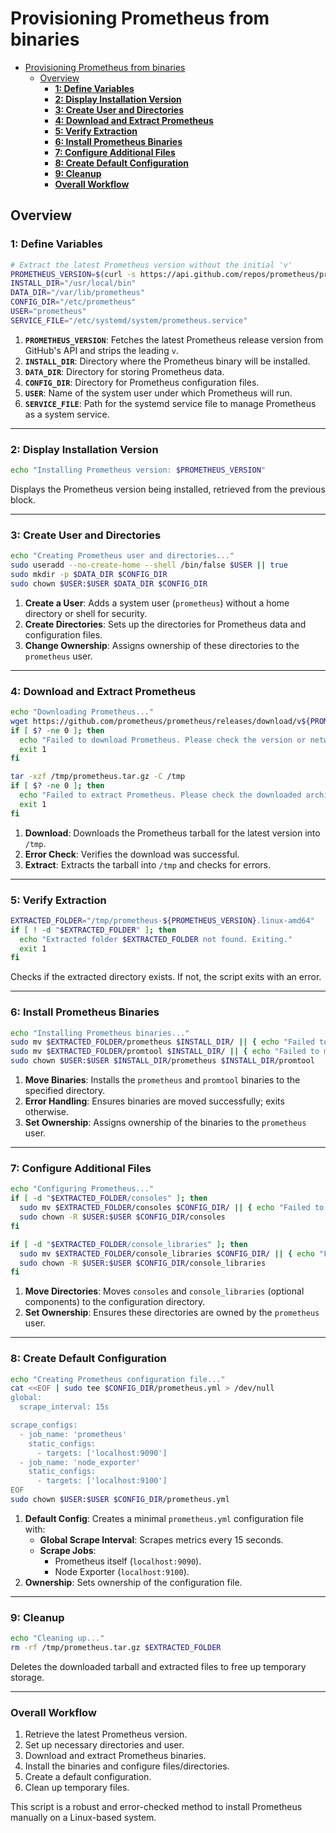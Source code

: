 # Provisioning Prometheus from binaries

- [Provisioning Prometheus from binaries](#provisioning-prometheus-from-binaries)
  - [Overview](#overview)
    - [**1: Define Variables**](#1-define-variables)
    - [**2: Display Installation Version**](#2-display-installation-version)
    - [**3: Create User and Directories**](#3-create-user-and-directories)
    - [**4: Download and Extract Prometheus**](#4-download-and-extract-prometheus)
    - [**5: Verify Extraction**](#5-verify-extraction)
    - [**6: Install Prometheus Binaries**](#6-install-prometheus-binaries)
    - [**7: Configure Additional Files**](#7-configure-additional-files)
    - [**8: Create Default Configuration**](#8-create-default-configuration)
    - [**9: Cleanup**](#9-cleanup)
    - [**Overall Workflow**](#overall-workflow)

## Overview

### **1: Define Variables**

```bash
# Extract the latest Prometheus version without the initial 'v'
PROMETHEUS_VERSION=$(curl -s https://api.github.com/repos/prometheus/prometheus/releases/latest | grep tag_name | cut -d '"' -f 4 | sed 's/^v//')
INSTALL_DIR="/usr/local/bin"
DATA_DIR="/var/lib/prometheus"
CONFIG_DIR="/etc/prometheus"
USER="prometheus"
SERVICE_FILE="/etc/systemd/system/prometheus.service"
```

1. **`PROMETHEUS_VERSION`**: Fetches the latest Prometheus release version from GitHub's API and strips the leading `v`.
2. **`INSTALL_DIR`**: Directory where the Prometheus binary will be installed.
3. **`DATA_DIR`**: Directory for storing Prometheus data.
4. **`CONFIG_DIR`**: Directory for Prometheus configuration files.
5. **`USER`**: Name of the system user under which Prometheus will run.
6. **`SERVICE_FILE`**: Path for the systemd service file to manage Prometheus as a system service.

---

### **2: Display Installation Version**

```bash
echo "Installing Prometheus version: $PROMETHEUS_VERSION"
```

Displays the Prometheus version being installed, retrieved from the previous block.

---

### **3: Create User and Directories**

```bash
echo "Creating Prometheus user and directories..."
sudo useradd --no-create-home --shell /bin/false $USER || true
sudo mkdir -p $DATA_DIR $CONFIG_DIR
sudo chown $USER:$USER $DATA_DIR $CONFIG_DIR
```

1. **Create a User**: Adds a system user (`prometheus`) without a home directory or shell for security.
2. **Create Directories**: Sets up the directories for Prometheus data and configuration files.
3. **Change Ownership**: Assigns ownership of these directories to the `prometheus` user.

---

### **4: Download and Extract Prometheus**

```bash
echo "Downloading Prometheus..."
wget https://github.com/prometheus/prometheus/releases/download/v${PROMETHEUS_VERSION}/prometheus-${PROMETHEUS_VERSION}.linux-amd64.tar.gz -O /tmp/prometheus.tar.gz
if [ $? -ne 0 ]; then
  echo "Failed to download Prometheus. Please check the version or network connectivity."
  exit 1
fi

tar -xzf /tmp/prometheus.tar.gz -C /tmp
if [ $? -ne 0 ]; then
  echo "Failed to extract Prometheus. Please check the downloaded archive."
  exit 1
fi
```

1. **Download**: Downloads the Prometheus tarball for the latest version into `/tmp`.
2. **Error Check**: Verifies the download was successful.
3. **Extract**: Extracts the tarball into `/tmp` and checks for errors.

---

### **5: Verify Extraction**

```bash
EXTRACTED_FOLDER="/tmp/prometheus-${PROMETHEUS_VERSION}.linux-amd64"
if [ ! -d "$EXTRACTED_FOLDER" ]; then
  echo "Extracted folder $EXTRACTED_FOLDER not found. Exiting."
  exit 1
fi
```

Checks if the extracted directory exists. If not, the script exits with an error.

---

### **6: Install Prometheus Binaries**

```bash
echo "Installing Prometheus binaries..."
sudo mv $EXTRACTED_FOLDER/prometheus $INSTALL_DIR/ || { echo "Failed to move Prometheus binary."; exit 1; }
sudo mv $EXTRACTED_FOLDER/promtool $INSTALL_DIR/ || { echo "Failed to move Promtool binary."; exit 1; }
sudo chown $USER:$USER $INSTALL_DIR/prometheus $INSTALL_DIR/promtool
```

1. **Move Binaries**: Installs the `prometheus` and `promtool` binaries to the specified directory.
2. **Error Handling**: Ensures binaries are moved successfully; exits otherwise.
3. **Set Ownership**: Assigns ownership of the binaries to the `prometheus` user.

---

### **7: Configure Additional Files**

```bash
echo "Configuring Prometheus..."
if [ -d "$EXTRACTED_FOLDER/consoles" ]; then
  sudo mv $EXTRACTED_FOLDER/consoles $CONFIG_DIR/ || { echo "Failed to move consoles directory."; exit 1; }
  sudo chown -R $USER:$USER $CONFIG_DIR/consoles
fi

if [ -d "$EXTRACTED_FOLDER/console_libraries" ]; then
  sudo mv $EXTRACTED_FOLDER/console_libraries $CONFIG_DIR/ || { echo "Failed to move console libraries directory."; exit 1; }
  sudo chown -R $USER:$USER $CONFIG_DIR/console_libraries
fi
```

1. **Move Directories**: Moves `consoles` and `console_libraries` (optional components) to the configuration directory.
2. **Set Ownership**: Ensures these directories are owned by the `prometheus` user.

---

### **8: Create Default Configuration**

```bash
echo "Creating Prometheus configuration file..."
cat <<EOF | sudo tee $CONFIG_DIR/prometheus.yml > /dev/null
global:
  scrape_interval: 15s

scrape_configs:
  - job_name: 'prometheus'
    static_configs:
      - targets: ['localhost:9090']
  - job_name: 'node_exporter'
    static_configs:
      - targets: ['localhost:9100']
EOF
sudo chown $USER:$USER $CONFIG_DIR/prometheus.yml
```

1. **Default Config**: Creates a minimal `prometheus.yml` configuration file with:
   - **Global Scrape Interval**: Scrapes metrics every 15 seconds.
   - **Scrape Jobs**:
     - Prometheus itself (`localhost:9090`).
     - Node Exporter (`localhost:9100`).
2. **Ownership**: Sets ownership of the configuration file.

---

### **9: Cleanup**

```bash
echo "Cleaning up..."
rm -rf /tmp/prometheus.tar.gz $EXTRACTED_FOLDER
```

Deletes the downloaded tarball and extracted files to free up temporary storage.

---

### **Overall Workflow**

1. Retrieve the latest Prometheus version.
2. Set up necessary directories and user.
3. Download and extract Prometheus binaries.
4. Install the binaries and configure files/directories.
5. Create a default configuration.
6. Clean up temporary files.

This script is a robust and error-checked method to install Prometheus manually on a Linux-based system.
